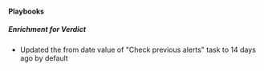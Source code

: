 
#### Playbooks

##### Enrichment for Verdict

- Updated the from date value of "Check previous alerts" task to 14 days ago by default